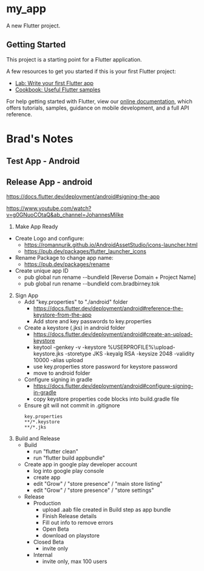 # my_app

A new Flutter project.

## Getting Started

This project is a starting point for a Flutter application.

A few resources to get you started if this is your first Flutter project:

- [Lab: Write your first Flutter app](https://flutter.dev/docs/get-started/codelab)
- [Cookbook: Useful Flutter samples](https://flutter.dev/docs/cookbook)

For help getting started with Flutter, view our
[online documentation](https://flutter.dev/docs), which offers tutorials,
samples, guidance on mobile development, and a full API reference.

# Brad's Notes

## Test App - Android

## Release App - android

https://docs.flutter.dev/deployment/android#signing-the-app

https://www.youtube.com/watch?v=g0GNuoCOtaQ&ab_channel=JohannesMilke

1. Make App Ready

- Create Logo and configure:
  - https://romannurik.github.io/AndroidAssetStudio/icons-launcher.html
  - https://pub.dev/packages/flutter_launcher_icons
- Rename Package to change app name:
  - https://pub.dev/packages/rename
- Create unique app ID
  - pub global run rename --bundleId [Reverse Domain + Project Name]
  - pub global run rename --bundleId com.bradbirney.tok

2. Sign App
   - Add "key.properties" to "./android" folder
     - https://docs.flutter.dev/deployment/android#reference-the-keystore-from-the-app
     - Add store and key passwords to key.properties
   - Create a keystore (.jks) in android folder
     - https://docs.flutter.dev/deployment/android#create-an-upload-keystore
     - keytool -genkey -v -keystore %USERPROFILE%\upload-keystore.jks -storetype JKS -keyalg RSA -keysize 2048 -validity 10000 -alias upload
     - use key.properties store password for keystore password
     - move to android folder
   - Configure signing in gradle
     - https://docs.flutter.dev/deployment/android#configure-signing-in-gradle
     - copy keystore properties code blocks into build.gradle file
   - Ensure git will not commit in .gitignore
     ```
     key.properties
     **/*.keystore
     **/*.jks
     ```
3. Build and Release
   - Build
     - run "flutter clean"
     - run "flutter build appbundle"
   - Create app in google play developer account
     - log into google play console
     - create app
     - edit "Grow" / "store presence" / "main store listing"
     - edit "Grow" / "store presence" / "store settings"
   - Release
     - Production
       - upload .aab file created in Build step as app bundle
       - Finish Release details
       - Fill out info to remove errors
       - Open Beta
       - download on playstore
     - Closed Beta
       - invite only
     - Internal
       - invite only, max 100 users
